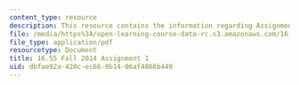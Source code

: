 ```yaml
---
content_type: resource
description: This resource contains the information regarding Assignment 1.
file: /media/https%3A/open-learning-course-data-rc.s3.amazonaws.com/16-55-ionized-gases-fall-2014/dbfae92a420cec669b1406af4866b449_MIT16_55F14_Assignment1.pdf
file_type: application/pdf
resourcetype: Document
title: 16.55 Fall 2014 Assignment 1
uid: dbfae92a-420c-ec66-9b14-06af4866b449
---
```

